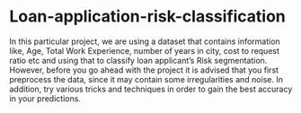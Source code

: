 # Loan-application-risk-classification
In this particular project, we are using a dataset that contains information like, 
Age, Total Work Experience, number of years in city, cost to request ratio etc 
and using that to classify loan applicant’s Risk segmentation. 
However, before you go ahead with the project it is advised that you first preprocess the data, since it may contain some irregularities and noise. 
In addition, try various tricks and techniques in order to gain the best accuracy 
in your predictions.
